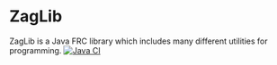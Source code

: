# ZagLib
ZagLib is a Java FRC library which includes many different utilities for programming.
[![Java CI](https://github.com/zagdrath/ZagLib/actions/workflows/gradle.yml/badge.svg?event=workflow_run)](https://github.com/zagdrath/ZagLib/actions/workflows/gradle.yml)
